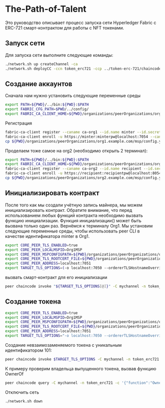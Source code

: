 # The-Path-of-Talent
Это руководство описывает процесс запуска сети Hyperledger Fabric с ERC-721 смарт-контрактом для работы с NFT токенами.

## Запуск сети

Для запуска сети выполните следующие команды:

```bash
./network.sh up createChannel -ca
./network.sh deployCC -ccn token_erc721 -ccp ../token-erc-721/chaincode-go/ -ccl go
```
## Создание аккаунтов
Сначала нам нужно установить следующие переменные среды

```bash
export PATH=${PWD}/../bin:${PWD}:$PATH
export FABRIC_CFG_PATH=$PWD/../config/
export FABRIC_CA_CLIENT_HOME=${PWD}/organizations/peerOrganizations/org1.example.com/
```
Регистрация
```bash
fabric-ca-client register --caname ca-org1 --id.name minter --id.secret minterpw --id.type client --tls.certfiles ${PWD}/organizations/fabric-ca/org1/tls-cert.pem
fabric-ca-client enroll -u https://minter:minterpw@localhost:7054 --caname ca-org1 -M ${PWD}/organizations/peerOrganizations/org1.example.com/users/minter@org1.example.com/msp --tls.certfiles ${PWD}/organizations/fabric-ca/org1/tls-cert.pem
cp ${PWD}/organizations/peerOrganizations/org1.example.com/msp/config.yaml ${PWD}/organizations/peerOrganizations/org1.example.com/users/minter@org1.example.com/msp/config.yaml
```
Проделаем тоже самое на org2 (необходимо открыть 2 терминал):
```bash
export PATH=${PWD}/../bin:${PWD}:$PATH
export FABRIC_CA_CLIENT_HOME=${PWD}/organizations/peerOrganizations/org2.example.com/
fabric-ca-client register --caname ca-org2 --id.name recipient --id.secret recipientpw --id.type client --tls.certfiles ${PWD}/organizations/fabric-ca/org2/tls-cert.pem
fabric-ca-client enroll -u https://recipient:recipientpw@localhost:8054 --caname ca-org2 -M ${PWD}/organizations/peerOrganizations/org2.example.com/users/recipient@org2.example.com/msp --tls.certfiles ${PWD}/organizations/fabric-ca/org2/tls-cert.pem
cp ${PWD}/organizations/peerOrganizations/org2.example.com/msp/config.yaml ${PWD}/organizations/peerOrganizations/org2.example.com/users/recipient@org2.example.com/msp/config.yaml
```
## Инициализировать контракт
После того как мы создали учётную запись майнера, мы можем инициализировать контракт. Обратите внимание, что перед использованием любых функций контракта необходимо вызвать функцию инициализации. Функция инициализации() может быть вызвана только один раз.
Вернёмся к терминалу Org1. Мы установим следующие переменные среды, чтобы использовать peer CLI в качестве идентификатора minter в Org1.
```bash
export CORE_PEER_TLS_ENABLED=true
export CORE_PEER_LOCALMSPID=Org1MSP
export CORE_PEER_MSPCONFIGPATH=${PWD}/organizations/peerOrganizations/org1.example.com/users/minter@org1.example.com/msp
export CORE_PEER_TLS_ROOTCERT_FILE=${PWD}/organizations/peerOrganizations/org1.example.com/peers/peer0.org1.example.com/tls/ca.crt
export CORE_PEER_ADDRESS=localhost:7051
export TARGET_TLS_OPTIONS=(-o localhost:7050 --ordererTLSHostnameOverride orderer.example.com --tls --cafile "${PWD}/organizations/ordererOrganizations/example.com/orderers/orderer.example.com/msp/tlscacerts/tlsca.example.com-cert.pem" --peerAddresses localhost:7051 --tlsRootCertFiles "${PWD}/organizations/peerOrganizations/org1.example.com/peers/peer0.org1.example.com/tls/ca.crt" --peerAddresses localhost:9051 --tlsRootCertFiles "${PWD}/organizations/peerOrganizations/org2.example.com/peers/peer0.org2.example.com/tls/ca.crt")
```
вызвать смарт-контракт для его инициализации
```bash
peer chaincode invoke "${TARGET_TLS_OPTIONS[@]}" -C mychannel -n token_erc721 -c '{"function":"Initialize","Args":["some name", "some symbol"]}'
```
## Создание токена
```bash
export CORE_PEER_TLS_ENABLED=true
export CORE_PEER_LOCALMSPID=Org1MSP
export CORE_PEER_MSPCONFIGPATH=${PWD}/organizations/peerOrganizations/org1.example.com/users/minter@org1.example.com/msp
export CORE_PEER_TLS_ROOTCERT_FILE=${PWD}/organizations/peerOrganizations/org1.example.com/peers/peer0.org1.example.com/tls/ca.crt
export CORE_PEER_ADDRESS=localhost:7051
export TARGET_TLS_OPTIONS="-o localhost:7050 --ordererTLSHostnameOverride orderer.example.com --tls --cafile ${PWD}/organizations/ordererOrganizations/example.com/orderers/orderer.example.com/msp/tlscacerts/tlsca.example.com-cert.pem --peerAddresses localhost:7051 --tlsRootCertFiles ${PWD}/organizations/peerOrganizations/org1.example.com/peers/peer0.org1.example.com/tls/ca.crt --peerAddresses localhost:9051 --tlsRootCertFiles ${PWD}/organizations/peerOrganizations/org2.example.com/peers/peer0.org2.example.com/tls/ca.crt"
```
Создание невзаимозаменяемого токена с уникальным идентификатором 101:
```bash
peer chaincode invoke $TARGET_TLS_OPTIONS -C mychannel -n token_erc721 -c '{"function":"MintWithTokenURI","Args":["101", "https://example.com/nft101.json"]}'
```
К примеру проверим владельца выпущенного токена, вызвав функцию OwnerOf
```bash
peer chaincode query -C mychannel -n token_erc721 -c '{"function":"OwnerOf","Args":["101"]}'
```
Отключить сеть

```bash
./network.sh down
```




